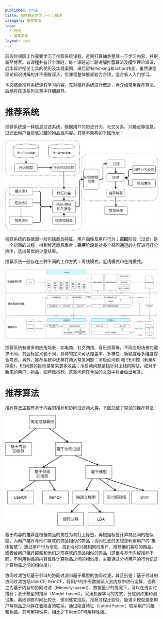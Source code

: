 ```yaml
---
published: true
title: 推荐算法学习（一）：概述
category: 推荐算法
tags: 
  - 总结
  - 推荐系统
layout: post
---
```


前段时间因工作需要学习了推荐系统课程，近期打算抽空整理一下学习内容，并更新至博客。该课程共有17个课时，每个课时前半段讲解推荐算法及模型理论知识，后半段讲相关工具的使用及实践案例，课后留有thinking和action作业，虽然课程理论知识讲解的并不细致深入，但课程整体框架较为合理，适合新人入门学习。

本文结合推荐系统课程学习内容，先对推荐系统进行概述，再介绍常用推荐算法，后续将在该系列文章中详细展开。

# 推荐系统

推荐系统是一种信息过滤系统，根据用户的历史行为、社交关系、兴趣点等信息，过滤出用户当前感兴趣的物品或内容。其基本架构如下图所示：

![推荐系统架构](https://raw.githubusercontent.com/Alice1214/alice1214.github.io/master/_posts/image/推荐算法（一）/推荐系统架构.png)

推荐系统的数据源一般包括商品特征、用户画像及用户行为；**召回**阶段（过滤）是一个初筛的过程，得到候选商品集合；**排序**阶段是对多个召回通道的内容进行打分排序，选出最优的少量结果。

推荐系统一般存在三种不同的工作方式：离线模式，近线模式和在线模式。

![0](https://raw.githubusercontent.com/Alice1214/alice1214.github.io/master/_posts/image/推荐算法（一）/0.png)

推荐系统有很多的应用场景，如电商、社交网络、音乐推荐等，不同应用场景的需求不同，其目标定义也不同，具体的定义可从覆盖率、多样性、新颖度等多维度综合考虑。另外，推荐系统中还存在两大常见问题：冷启动问题 和 EE问题（利用&探索），EE问题的目标是带来更多收益；冷启动问题是指针对上线的网站，或对于新来的用户、物品，如何做推荐。这些问题在今后的文章中将会做出解答。

# 推荐算法

推荐算法主要有基于内容的推荐和协同过滤两大类。下图总结了常见的推荐算法：

![常见推荐算法](https://raw.githubusercontent.com/Alice1214/alice1214.github.io/master/_posts/image/推荐算法（一）/常见推荐算法.png)

基于内容的推荐是根据商品的属性为其打上标签，再根据标签计算商品间的相似度，为用户推荐与他们喜欢的商品相似的商品；协同过滤的思想是利用用户的“集体智慧“，通过用户行为信息，找到与你兴趣相同的用户，推荐他们喜欢的商品，或者给用户推荐那些和他们之前喜欢的商品相似的商品（这里与基于内容推荐不同，不利用物品的内容属性计算物品之间的相似度，主要通过分析用户的行为记录计算物品之间的相似度）。

协同过滤包括基于邻域的协同过滤和基于模型的协同过滤，其区别是：基于邻域的协同过滤包括UserCF, ItemCF，将用户的所有数据读入到内存中进行运算，也称之为基于内存的协同过滤（Memory-based），数据量少的情况下，可以在线实时推荐；基于模型的推荐（Model-based），采用机器学习的方式，分成训练集和测试集。离线训练时间比较长，但训练完成后，推荐过程比较快。隐语义模型是指用户与物品之间存在着隐含的联系，通过隐含特征（Latent Factor）联系用户兴趣和物品，其可解释性差，相比之下ItemCF可解释性强。


